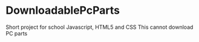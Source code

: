 # DownloadablePcParts
Short project for school Javascript, HTML5 and CSS
This cannot download PC parts 
